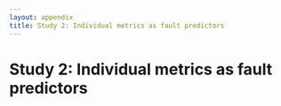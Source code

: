 ```yaml
---
layout: appendix
title: Study 2: Individual metrics as fault predictors
---
```

<h1>Study 2: Individual metrics as fault predictors</h1>
